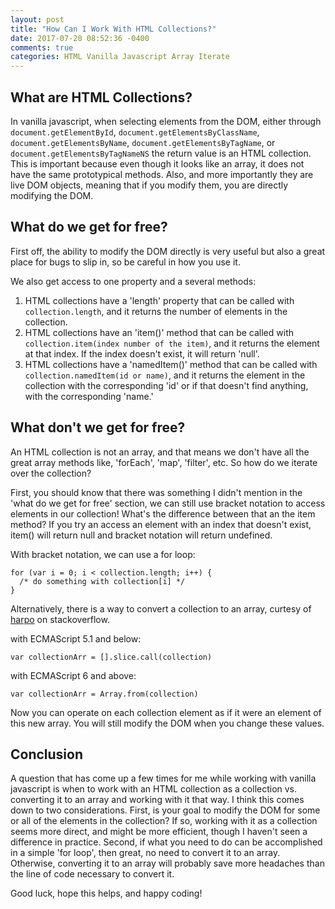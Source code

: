 ```yaml
---
layout: post
title: "How Can I Work With HTML Collections?"
date: 2017-07-20 08:52:36 -0400
comments: true
categories: HTML Vanilla Javascript Array Iterate
---
```


## What are HTML Collections?

In vanilla javascript, when selecting elements from the DOM, either through `document.getElementById`, `document.getElementsByClassName`, `document.getElementsByName`, `document.getElementsByTagName`, or `document.getElementsByTagNameNS` the return value is an HTML collection. This is important because even though it looks like an array, it does not have the same prototypical methods. Also, and more importantly they are live DOM objects, meaning that if you modify them, you are directly modifying the DOM.

## What do we get for free?

First off, the ability to modify the DOM directly is very useful but also a great place for bugs to slip in, so be careful in how you use it.

We also get access to one property and a several methods:
1. HTML collections have a 'length' property that can be called with `collection.length`, and it returns the number of elements in the collection.
2. HTML collections have an 'item()' method that can be called with `collection.item(index number of the item)`, and it returns the element at that index. If the index doesn't exist, it will return 'null'.
3. HTML collections have a 'namedItem()' method that can be called with `collection.namedItem(id or name)`, and it returns the element in the collection with the corresponding 'id' or if that doesn't find anything, with the corresponding 'name.'

## What don't we get for free?

An HTML collection is not an array, and that means we don't have all the great array methods like, 'forEach', 'map', 'filter', etc. So how do we iterate over the collection?

First, you should know that there was something I didn't mention in the 'what do we get for free' section, we can still use bracket notation to access elements in our collection! What's the difference between that an the item method? If you try an access an element with an index that doesn't exist, item() will return null and bracket notation will return undefined.

With bracket notation, we can use a for loop:
```
for (var i = 0; i < collection.length; i++) {
  /* do something with collection[i] */
}
```

Alternatively, there is a way to convert a collection to an array, curtesy of [harpo](https://stackoverflow.com/questions/222841/most-efficient-way-to-convert-an-htmlcollection-to-an-array) on stackoverflow.

with ECMAScript 5.1 and below:
```
var collectionArr = [].slice.call(collection)
```

with ECMAScript 6 and above:
```
var collectionArr = Array.from(collection)
```

Now you can operate on each collection element as if it were an element of this new array. You will still modify the DOM when you change these values.

## Conclusion

A question that has come up a few times for me while working with vanilla javascript is when to work with an HTML collection as a collection vs. converting it to an array and working with it that way. I think this comes down to two considerations. First, is your goal to modify the DOM for some or all of the elements in the collection? If so, working with it as a collection seems more direct, and might be more efficient, though I haven't seen a difference in practice. Second, if what you need to do can be accomplished in a simple 'for loop', then great, no need to convert it to an array. Otherwise, converting it to an array will probably save more headaches than the line of code necessary to convert it.

Good luck, hope this helps, and happy coding! 
